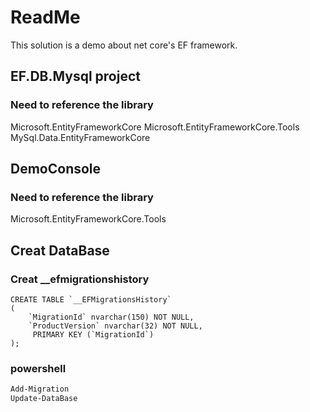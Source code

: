 # ReadMe
This solution is a demo about net core's EF framework.
## EF.DB.Mysql project
### Need to reference the library
Microsoft.EntityFrameworkCore
Microsoft.EntityFrameworkCore.Tools
MySql.Data.EntityFrameworkCore
## DemoConsole
### Need to reference the library
Microsoft.EntityFrameworkCore.Tools

## Creat DataBase
### Creat __efmigrationshistory
```mysql
CREATE TABLE `__EFMigrationsHistory` 
( 
	`MigrationId` nvarchar(150) NOT NULL, 
	`ProductVersion` nvarchar(32) NOT NULL, 
	 PRIMARY KEY (`MigrationId`) 
);
```
### powershell
```powershell
Add-Migration
Update-DataBase
```
